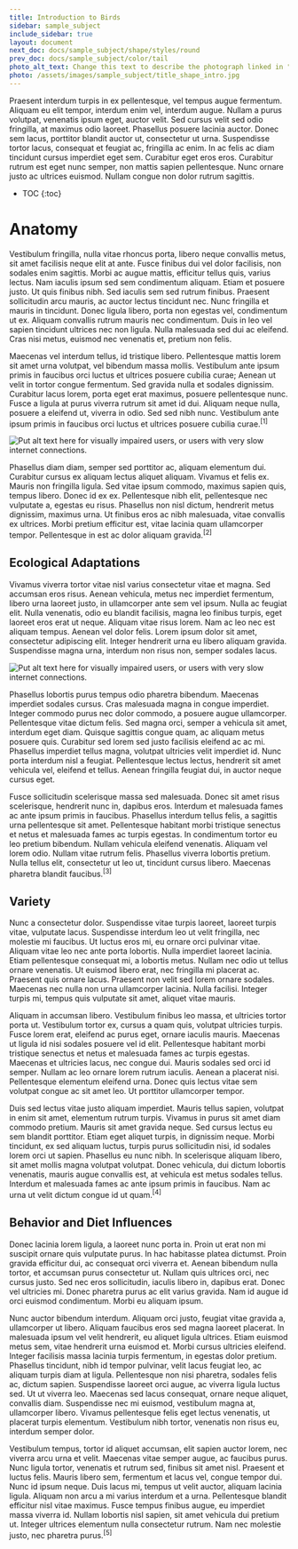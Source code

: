 ```yaml
---
title: Introduction to Birds
sidebar: sample_subject
include_sidebar: true
layout: document
next_doc: docs/sample_subject/shape/styles/round
prev_doc: docs/sample_subject/color/tail
photo_alt_text: Change this text to describe the photograph linked in "photo".
photo: /assets/images/sample_subject/title_shape_intro.jpg 
---
```


Praesent interdum turpis in ex pellentesque, vel tempus augue fermentum. Aliquam eu elit tempor, interdum enim vel, interdum augue. Nullam a purus volutpat, venenatis ipsum eget, auctor velit. Sed cursus velit sed odio fringilla, at maximus odio laoreet. Phasellus posuere lacinia auctor. Donec sem lacus, porttitor blandit auctor ut, consectetur ut urna. Suspendisse tortor lacus, consequat et feugiat ac, fringilla ac enim. In ac felis ac diam tincidunt cursus imperdiet eget sem. Curabitur eget eros eros. Curabitur rutrum est eget nunc semper, non mattis sapien pellentesque. Nunc ornare justo ac ultrices euismod. Nullam congue non dolor rutrum sagittis. 

* TOC
{:toc}

# Anatomy

Vestibulum fringilla, nulla vitae rhoncus porta, libero neque convallis metus, sit amet facilisis neque elit at ante. Fusce finibus dui vel dolor facilisis, non sodales enim sagittis. Morbi ac augue mattis, efficitur tellus quis, varius lectus. Nam iaculis ipsum sed sem condimentum aliquam. Etiam et posuere justo. Ut quis finibus nibh. Sed iaculis sem sed rutrum finibus. Praesent sollicitudin arcu mauris, ac auctor lectus tincidunt nec. Nunc fringilla et mauris in tincidunt. Donec ligula libero, porta non egestas vel, condimentum ut ex. Aliquam convallis rutrum mauris nec condimentum. Duis in leo vel sapien tincidunt ultrices nec non ligula. Nulla malesuada sed dui ac eleifend. Cras nisi metus, euismod nec venenatis et, pretium non felis.

Maecenas vel interdum tellus, id tristique libero. Pellentesque mattis lorem sit amet urna volutpat, vel bibendum massa mollis. Vestibulum ante ipsum primis in faucibus orci luctus et ultrices posuere cubilia curae; Aenean ut velit in tortor congue fermentum. Sed gravida nulla et sodales dignissim. Curabitur lacus lorem, porta eget erat maximus, posuere pellentesque nunc. Fusce a ligula at purus viverra rutrum sit amet id dui. Aliquam neque nulla, posuere a eleifend ut, viverra in odio. Sed sed nibh nunc. Vestibulum ante ipsum primis in faucibus orci luctus et ultrices posuere cubilia curae.<sup>[1]</sup>

<img src="/template-information-site/assets/images/sample_subject/bird9.jpg" alt="Put alt text here for visually impaired users, or users with very slow internet connections."/>

Phasellus diam diam, semper sed porttitor ac, aliquam elementum dui. Curabitur cursus ex aliquam lectus aliquet aliquam. Vivamus et felis ex. Mauris non fringilla ligula. Sed vitae ipsum commodo, maximus sapien quis, tempus libero. Donec id ex ex. Pellentesque nibh elit, pellentesque nec vulputate a, egestas eu risus. Phasellus non nisl dictum, hendrerit metus dignissim, maximus urna. Ut finibus eros ac nibh malesuada, vitae convallis ex ultrices. Morbi pretium efficitur est, vitae lacinia quam ullamcorper tempor. Pellentesque in est ac dolor aliquam gravida.<sup>[2]</sup>

## Ecological Adaptations

Vivamus viverra tortor vitae nisl varius consectetur vitae et magna. Sed accumsan eros risus. Aenean vehicula, metus nec imperdiet fermentum, libero urna laoreet justo, in ullamcorper ante sem vel ipsum. Nulla ac feugiat elit. Nulla venenatis, odio eu blandit facilisis, magna leo finibus turpis, eget laoreet eros erat ut neque. Aliquam vitae risus lorem. Nam ac leo nec est aliquam tempus. Aenean vel dolor felis. Lorem ipsum dolor sit amet, consectetur adipiscing elit. Integer hendrerit urna eu libero aliquam gravida. Suspendisse magna urna, interdum non risus non, semper sodales lacus. 

<img src="/template-information-site/assets/images/sample_subject/bird10.jpg" alt="Put alt text here for visually impaired users, or users with very slow internet connections."/>

Phasellus lobortis purus tempus odio pharetra bibendum. Maecenas imperdiet sodales cursus. Cras malesuada magna in congue imperdiet. Integer commodo purus nec dolor commodo, a posuere augue ullamcorper. Pellentesque vitae dictum felis. Sed magna orci, semper a vehicula sit amet, interdum eget diam. Quisque sagittis congue quam, ac aliquam metus posuere quis. Curabitur sed lorem sed justo facilisis eleifend ac ac mi. Phasellus imperdiet tellus magna, volutpat ultricies velit imperdiet id. Nunc porta interdum nisl a feugiat. Pellentesque lectus lectus, hendrerit sit amet vehicula vel, eleifend et tellus. Aenean fringilla feugiat dui, in auctor neque cursus eget.

Fusce sollicitudin scelerisque massa sed malesuada. Donec sit amet risus scelerisque, hendrerit nunc in, dapibus eros. Interdum et malesuada fames ac ante ipsum primis in faucibus. Phasellus interdum tellus felis, a sagittis urna pellentesque sit amet. Pellentesque habitant morbi tristique senectus et netus et malesuada fames ac turpis egestas. In condimentum tortor eu leo pretium bibendum. Nullam vehicula eleifend venenatis. Aliquam vel lorem odio. Nullam vitae rutrum felis. Phasellus viverra lobortis pretium. Nulla tellus elit, consectetur ut leo ut, tincidunt cursus libero. Maecenas pharetra blandit faucibus.<sup>[3]</sup>

## Variety

Nunc a consectetur dolor. Suspendisse vitae turpis laoreet, laoreet turpis vitae, vulputate lacus. Suspendisse interdum leo ut velit fringilla, nec molestie mi faucibus. Ut luctus eros mi, eu ornare orci pulvinar vitae. Aliquam vitae leo nec ante porta lobortis. Nulla imperdiet laoreet lacinia. Etiam pellentesque consequat mi, a lobortis metus. Nullam nec odio ut tellus ornare venenatis. Ut euismod libero erat, nec fringilla mi placerat ac. Praesent quis ornare lacus. Praesent non velit sed lorem ornare sodales. Maecenas nec nulla non urna ullamcorper lacinia. Nulla facilisi. Integer turpis mi, tempus quis vulputate sit amet, aliquet vitae mauris.

Aliquam in accumsan libero. Vestibulum finibus leo massa, et ultricies tortor porta ut. Vestibulum tortor ex, cursus a quam quis, volutpat ultricies turpis. Fusce lorem erat, eleifend ac purus eget, ornare iaculis mauris. Maecenas ut ligula id nisi sodales posuere vel id elit. Pellentesque habitant morbi tristique senectus et netus et malesuada fames ac turpis egestas. Maecenas et ultricies lacus, nec congue dui. Mauris sodales sed orci id semper. Nullam ac leo ornare lorem rutrum iaculis. Aenean a placerat nisi. Pellentesque elementum eleifend urna. Donec quis lectus vitae sem volutpat congue ac sit amet leo. Ut porttitor ullamcorper tempor.

Duis sed lectus vitae justo aliquam imperdiet. Mauris tellus sapien, volutpat in enim sit amet, elementum rutrum turpis. Vivamus in purus sit amet diam commodo pretium. Mauris sit amet gravida neque. Sed cursus lectus eu sem blandit porttitor. Etiam eget aliquet turpis, in dignissim neque. Morbi tincidunt, ex sed aliquam luctus, turpis purus sollicitudin nisi, id sodales lorem orci ut sapien. Phasellus eu nunc nibh. In scelerisque aliquam libero, sit amet mollis magna volutpat volutpat. Donec vehicula, dui dictum lobortis venenatis, mauris augue convallis est, at vehicula est metus sodales tellus. Interdum et malesuada fames ac ante ipsum primis in faucibus. Nam ac urna ut velit dictum congue id ut quam.<sup>[4]</sup>

## Behavior and Diet Influences

Donec lacinia lorem ligula, a laoreet nunc porta in. Proin ut erat non mi suscipit ornare quis vulputate purus. In hac habitasse platea dictumst. Proin gravida efficitur dui, ac consequat orci viverra et. Aenean bibendum nulla tortor, et accumsan purus consectetur ut. Nullam quis ultrices orci, nec cursus justo. Sed nec eros sollicitudin, iaculis libero in, dapibus erat. Donec vel ultricies mi. Donec pharetra purus ac elit varius gravida. Nam id augue id orci euismod condimentum. Morbi eu aliquam ipsum.

Nunc auctor bibendum interdum. Aliquam orci justo, feugiat vitae gravida a, ullamcorper ut libero. Aliquam faucibus eros sed magna laoreet placerat. In malesuada ipsum vel velit hendrerit, eu aliquet ligula ultrices. Etiam euismod metus sem, vitae hendrerit urna euismod et. Morbi cursus ultricies eleifend. Integer facilisis massa lacinia turpis fermentum, in egestas dolor pretium. Phasellus tincidunt, nibh id tempor pulvinar, velit lacus feugiat leo, ac aliquam turpis diam at ligula. Pellentesque non nisi pharetra, sodales felis ac, dictum sapien. Suspendisse laoreet orci augue, ac viverra ligula luctus sed. Ut ut viverra leo. Maecenas sed lacus consequat, ornare neque aliquet, convallis diam. Suspendisse nec mi euismod, vestibulum magna at, ullamcorper libero. Vivamus pellentesque felis eget lectus venenatis, ut placerat turpis elementum. Vestibulum nibh tortor, venenatis non risus eu, interdum semper dolor.

Vestibulum tempus, tortor id aliquet accumsan, elit sapien auctor lorem, nec viverra arcu urna et velit. Maecenas vitae semper augue, ac faucibus purus. Nunc ligula tortor, venenatis et rutrum sed, finibus sit amet nisl. Praesent et luctus felis. Mauris libero sem, fermentum et lacus vel, congue tempor dui. Nunc id ipsum neque. Duis lacus mi, tempus ut velit auctor, aliquam lacinia ligula. Aliquam non arcu a mi varius interdum et a urna. Pellentesque blandit efficitur nisl vitae maximus. Fusce tempus finibus augue, eu imperdiet massa viverra id. Nullam lobortis nisl sapien, sit amet vehicula dui pretium ut. Integer ultrices elementum nulla consectetur rutrum. Nam nec molestie justo, nec pharetra purus.<sup>[5]</sup>
